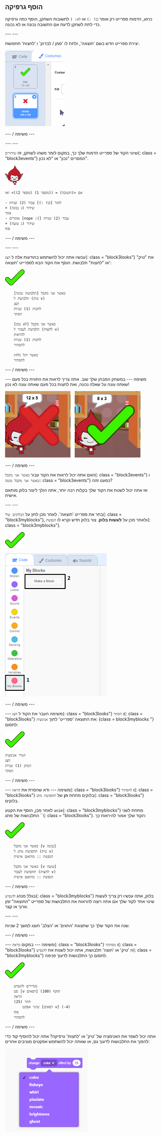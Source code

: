 ## הוסף גרפיקה

כרגע, הדמות ספרייט רק אומר `כן! :)` או `לא: (` לתשובות השחקן, הוסף כמה גרפיקה כדי לתת לשחקן לדעת אם התשובה נכונה או לא נכונה.

\--- \---

יצירת ספרייט חדש בשם 'תוצאה', ולתת לו 'סמן / לבדוק' ו 'לחצות' תחפושת.

![ספרייט עם טיק ותלבושות לחצות](images/brain-result.png)

\--- / משימה \---

\--- \---

שינוי הקוד של ספרייט הדמות שלך כך, במקום לומר משהו לשחקן, זה `שידורים`{: class = "block3events"} המסרים "נכון" או "לא נכון".

![שדון תווים](images/giga-sprite.png)

```blocks3
אם <(תשובה) = ((מספר 1) (מספר 2))> ואז

- לומר [כן! :)] עבור (2) שניות
+ שידור (נ נכונה)
אחר
- אומרים [nope :(] עבור (2) שניות
+ שידור (נ טועה)
סוף
```

\--- / משימה \---

\--- \---

עכשיו אתה יכול להשתמש בהודעות אלה ל `הצג`{: class = "block3looks"} את "טיק" או "לחצות" תלבושת. הוסף את הקוד הבא לספרייט 'תוצאה':

![תוצאה ספרייט](images/result-sprite.png)

```blocks3
    כאשר אני מקבל [תלבושת נכונה]
    תלבושת ל (טיק v)
    הצג
    לחכות (1) שניות
    הסתר

    כאשר אני מקבל [לא נכון]
    תלבושת לעבור ל (לחצות v)
    להראות
    לחכות (1) שניות
    להסתיר

    כאשר דגל נלחץ
    להסתיר
```

\--- / משימה \---

\--- משימה \--- במשחק המבחן שלך שוב. אתה צריך לראות את התווית בכל פעם שאתה עונה על שאלה נכונה, ואת לחצות בכל פעם שאתה עונה לא נכון!

![טיק עבור הנכון, לחצות תשובה לא נכונה](images/brain-test-answer.png)

\--- / משימה \---

האם אתה יכול לראות את הקוד עבור `כאשר אני מקבל`{: class = "block3events"} ו `כאשר אני מקבל טועה`:: class = "block3events"} כמעט זהה?

אז אתה יכול לשנות את הקוד שלך בקלות רבה יותר, אתה הולך ליצור בלוק מותאם אישית.

\--- \---

בחר את ספרייט 'תוצאה'. לאחר מכן לחץ על `הבלוקים שלי`{: class = "block3myblocks"}, ולאחר מכן על **לעשות בלוק**. צור בלוק חדש וקרא לו `הנפשת`{: class = "block3myblocks"}.

![תוצאה ספרייט](images/result-sprite.png)

![צור בלוק שנקרא animate](images/brain-animate-function.png)

\--- / משימה \---

\--- משימה העבר את הקוד ל `הצג`{: class = "block3looks"} ו `הסתר`{: class = "block3looks"} את התוצאה 'ספרייט' לתוך `אנימציה`: {class = block3myblocks "} לחסום:

![תוצאה ספרייט](images/result-sprite.png)

```blocks3
הגדר אנימציה
הצג
המתן (1) שניות
הסתר
```

\--- / משימה \---

\--- משימה \--- ודא שהסרת את `הראה`{: class = "block3looks"} ו `להסתיר`{: class = "block3looks"} בלוקים מתחת **הן** של `תחפושת מתג`{: class = "block3looks"} בלוקים.

לאחר מכן, הוסף את הקטע `anim`{: class = "block3myblocks"} מתחת לשני התלבושות של מתג ``{: class = "block3looks"}. הקוד שלך אמור להיראות כך:

![תוצאה ספרייט](images/result-sprite.png)

```blocks3
    כאשר אני מקבל [v נכונה]
    תחפושת מתג ל (טיק v)
    הנפשת :: מותאם אישית

    כאשר אני מקבל [v טועה]
    תחפושת לעבור (לחצות v)
    הנפשת :: מותאם אישית
```

\--- / משימה \---

בגלל מנהג `להנפיש`{: class = "block3myblocks"} בלוק, אתה עכשיו רק צריך לעשות שינוי אחד לקוד שלך אם אתה רוצה להראות את התלבושות של ספרייט "התוצאה" זמן ארוך או קצר.

\--- \---

שנה את הקוד שלך כך שתצוגת 'התגים' או 'הצלב' תוצג למשך 2 שניות.

\--- / משימה \---

\--- משימה \--- במקום `מראה`{: class = "block3looks"} ו `מסתתר`{: class = "block3looks"} ה 'טיק' או 'חוצה' תלבושות, אתה יכול לשנות את `להנפיש`{: class = "block3myblocks"} לחסום כך התלבושות לדעוך פנימה.

![תוצאה ספרייט](images/result-sprite.png)

```blocks3
    מגדירים להנפיש
    סט [v רפאים] תוקף (100)
    הראה
    חוזר (25)
        שינוי אפקט [רפאים v] (-4)
    סוף
    להסתיר
```

\--- / משימה \---

אתה יכול לשפר את האנימציה של 'טיק' או 'לחצות' גרפיקה? אתה יכול להוסיף קוד כדי להפוך את התלבושות לדעוך גם, או שאתה יכול להשתמש אפקטים מגניבים אחרים:

![צילום מסך](images/brain-effects.png)